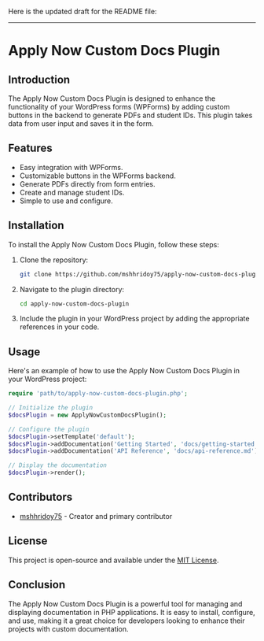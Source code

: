 Here is the updated draft for the README file:

---

# Apply Now Custom Docs Plugin

## Introduction
The Apply Now Custom Docs Plugin is designed to enhance the functionality of your WordPress forms (WPForms) by adding custom buttons in the backend to generate PDFs and student IDs. This plugin takes data from user input and saves it in the form.

## Features
- Easy integration with WPForms.
- Customizable buttons in the WPForms backend.
- Generate PDFs directly from form entries.
- Create and manage student IDs.
- Simple to use and configure.

## Installation
To install the Apply Now Custom Docs Plugin, follow these steps:

1. Clone the repository:
   ```sh
   git clone https://github.com/mshhridoy75/apply-now-custom-docs-plugin.git
   ```
2. Navigate to the plugin directory:
   ```sh
   cd apply-now-custom-docs-plugin
   ```
3. Include the plugin in your WordPress project by adding the appropriate references in your code.

## Usage
Here's an example of how to use the Apply Now Custom Docs Plugin in your WordPress project:

```php
require 'path/to/apply-now-custom-docs-plugin.php';

// Initialize the plugin
$docsPlugin = new ApplyNowCustomDocsPlugin();

// Configure the plugin
$docsPlugin->setTemplate('default');
$docsPlugin->addDocumentation('Getting Started', 'docs/getting-started.md');
$docsPlugin->addDocumentation('API Reference', 'docs/api-reference.md');

// Display the documentation
$docsPlugin->render();
```

## Contributors
- [mshhridoy75](https://github.com/mshhridoy75) - Creator and primary contributor

## License
This project is open-source and available under the [MIT License](LICENSE).

## Conclusion
The Apply Now Custom Docs Plugin is a powerful tool for managing and displaying documentation in PHP applications. It is easy to install, configure, and use, making it a great choice for developers looking to enhance their projects with custom documentation.

